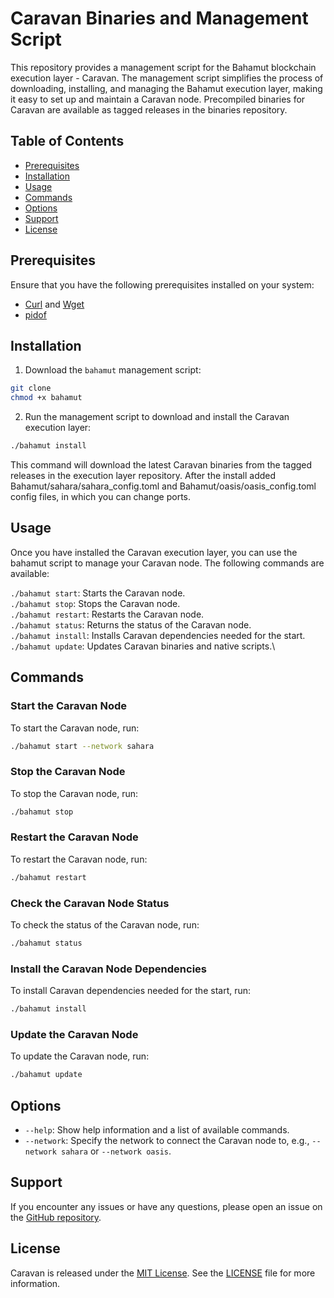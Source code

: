 # Caravan Binaries and Management Script

This repository provides a management script for the Bahamut blockchain execution layer - Caravan. The management script simplifies the process of downloading, installing, and managing the Bahamut execution layer, making it easy to set up and maintain a Caravan node. Precompiled binaries for Caravan are available as tagged releases in the binaries repository.

## Table of Contents

- [Prerequisites](#prerequisites)
- [Installation](#installation)
- [Usage](#usage)
- [Commands](#commands)
- [Options](#options)
- [Support](#support)
- [License](#license)

## Prerequisites

Ensure that you have the following prerequisites installed on your system:

- [Curl](https://curl.se/download.html) and [Wget](https://www.gnu.org/software/wget/)
- [pidof](https://formulae.brew.sh/formula/pidof)

## Installation

1. Download the `bahamut` management script:

```bash
git clone
chmod +x bahamut
```

2. Run the management script to download and install the Caravan execution layer:

```bash
./bahamut install
```

This command will download the latest Caravan binaries from the tagged releases in the execution layer repository. After the install added Bahamut/sahara/sahara_config.toml and Bahamut/oasis/oasis_config.toml config files, in which you can change ports.

## Usage

Once you have installed the Caravan execution layer, you can use the bahamut script to manage your Caravan node. The following commands are available:

`./bahamut start`: Starts the Caravan node.\
`./bahamut stop`: Stops the Caravan node.\
`./bahamut restart`: Restarts the Caravan node.\
`./bahamut status`: Returns the status of the Caravan node.\
`./bahamut install`: Installs Caravan dependencies needed for the start.\
`./bahamut update`: Updates Caravan binaries and native scripts.\

## Commands

### Start the Caravan Node
To start the Caravan node, run:

```bash
./bahamut start --network sahara
```

### Stop the Caravan Node
To stop the Caravan node, run:

```bash
./bahamut stop
```

### Restart the Caravan Node
To restart the Caravan node, run:

```bash
./bahamut restart
```

### Check the Caravan Node Status
To check the status of the Caravan node, run:
```bash
./bahamut status
```

### Install the Caravan Node Dependencies
To install Caravan dependencies needed for the start, run:
```bash
./bahamut install
```

### Update the Caravan Node
To update the Caravan node, run:
```bash
./bahamut update
```

## Options

- `--help`: Show help information and a list of available commands.
- `--network`: Specify the network to connect the Caravan node to, e.g., `--network sahara` or `--network oasis`.

## Support

If you encounter any issues or have any questions, please open an issue on the [GitHub repository](https://github.com/fastexlabs/binaries/issues).

## License

Caravan is released under the [MIT License](https://opensource.org/licenses/MIT). See the [LICENSE](LICENSE) file for more information.
